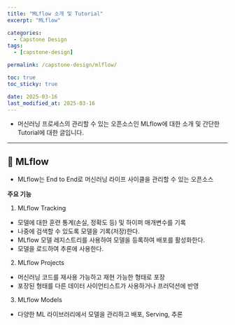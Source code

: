 ```yaml
---
title: "MLflow 소개 및 Tutorial"
excerpt: "MLflow"

categories:
  - Capstone Design
tags:
  - [capstone-design]

permalink: /capstone-design/mlflow/

toc: true
toc_sticky: true

date: 2025-03-16
last_modified_at: 2025-03-16
---
```


- 머신러닝 프로세스의 관리할 수 있는 오픈소스인 MLflow에 대한 소개 및 간단한 Tutorial에 대한 글입니다.

---


## 🦥 MLflow

- MLflow는 End to End로 머신러닝 라이프 사이클을 관리할 수 있는 오픈소스
 
**주요 기능**

1) MLflow Tracking
  - 모델에 대한 훈련 통계(손실, 정확도 등) 및 하이퍼 매개변수를 기록
  - 나중에 검색할 수 있도록 모델을 기록(저장)한다.
  - MLflow 모델 레지스트리를 사용하여 모델을 등록하여 배포를 활성화한다.
  - 모델을 로드하여 추론에 사용한다.

2) MLflow Projects
  - 머신러닝 코드를 재사용 가능하고 재현 가능한 형태로 포장
  - 포장된 형태를 다른 데이터 사이언티스트가 사용하거나 프러덕션에 반영

3) MLflow Models
  - 다양한 ML 라이브러리에서 모델을 관리하고 배포, Serving, 추론



